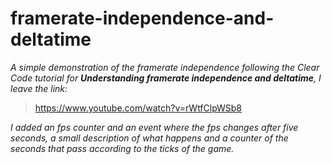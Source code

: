 # framerate-independence-and-deltatime

*A simple demonstration of the framerate independence following the Clear Code tutorial for **Understanding framerate independence and deltatime**, I leave the link:*

> https://www.youtube.com/watch?v=rWtfClpWSb8

*I added an fps counter and an event where the fps changes after five seconds, a small description of what happens and a counter of the seconds that pass according to the ticks of the game.*
